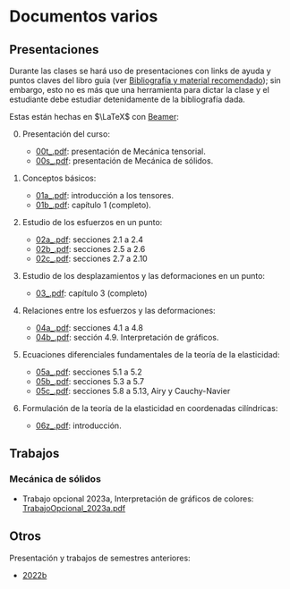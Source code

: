 # Documentos varios

## Presentaciones

Durante las clases se hará uso de presentaciones con links de ayuda y puntos claves del libro guía (ver [Bibliografía y material recomendado](../informacion/01_bibliografia_material.md)); sin embargo, esto no es más que una herramienta para dictar la clase y el estudiante debe estudiar detenidamente de la bibliografía dada.

Estas están hechas en $\LaTeX$ con [Beamer](https://es.overleaf.com/learn/latex/Beamer): 



00. Presentación del curso:
    * [00t_.pdf](2023a/00t_.pdf): presentación de Mecánica tensorial.
    * [00s_.pdf](2023a/00s_.pdf): presentación de Mecánica de sólidos.

01. Conceptos básicos:
    * [01a_.pdf](2023a/01a_.pdf): introducción a los tensores.
    * [01b_.pdf](2023a/01b_.pdf): capítulo 1 (completo).

02. Estudio de los esfuerzos en un punto:
    * [02a_.pdf](2023a/02a_.pdf): secciones 2.1 a 2.4
    * [02b_.pdf](2023a/02b_.pdf): secciones 2.5 a 2.6
    * [02c_.pdf](2023a/02c_.pdf): secciones 2.7 a 2.10

03. Estudio de los desplazamientos y las deformaciones en un punto:
    * [03_.pdf](2023a/03_.pdf): capítulo 3 (completo)            
    
04. Relaciones entre los esfuerzos y las deformaciones:
    * [04a_.pdf](2023a/04a_.pdf): secciones 4.1 a 4.8  
    * [04b_.pdf](2023a/04b_.pdf): sección 4.9. Interpretación de gráficos.  

05. Ecuaciones diferenciales fundamentales de la teoría de la elasticidad: 
    * [05a_.pdf](2023a/05a_.pdf): secciones 5.1 a 5.2
    * [05b_.pdf](2023a/05b_.pdf): secciones 5.3 a 5.7 
    * [05c_.pdf](2023a/05c_.pdf): secciones 5.8 a 5.13, Airy y Cauchy-Navier
    
06. Formulación de la teoría de la elasticidad en coordenadas cilíndricas:    
    * [06z_.pdf](2023a/06z_.pdf): introducción.


## Trabajos

### Mecánica de sólidos
* Trabajo opcional 2023a, Interpretación de gráficos de colores: [TrabajoOpcional_2023a.pdf](2023a/TrabajoOpcional_2023a.pdf)

## Otros

Presentación y trabajos de semestres anteriores:
* [2022b](2022b)
